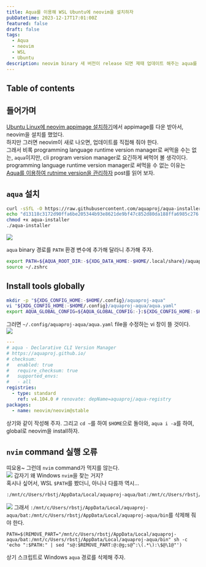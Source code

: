 ```yaml
---
title: Aqua를 이용해 WSL Ubuntu에 neovim을 설치하자
pubDatetime: 2023-12-17T17:01:00Z
featured: false
draft: false
tags:
  - Aqua
  - neovim
  - WSL
  - Ubuntu
description: neovim binary 새 버전이 release 되면 제때 업데이트 해주는 aqua를 이용하자
---
```


## Table of contents

## 들어가며

[Ubuntu Linux에 neovim appimage 설치하기](install-neovim-appimage-on-ubuntu.md)에서 appimage를 다운 받아서, neovim을 설치를 했었다.  
하지만 그러면 neovim이 새로 나오면, 업데이트를 직접해 줘야 한다.  
그래서 비록 programming language runtime version manager로 써먹을 수는 없는, `aqua`이지만, cli program version manager로 요긴하게 써먹어 볼 생각이다.  
programming language runtime version manager로 써먹을 수 없는 이유는 [Aqua를 이용하여 rutnime version을 관리하자](manage-cli-program-version-using-aqua-proj.md) post를 읽어 보자.

## `aqua` 설치

```zsh
curl -sSfL -O https://raw.githubusercontent.com/aquaproj/aqua-installer/v2.2.0/aqua-installer
echo "d13118c3172d90ffa6be205344b93e8621de9bf47c852d80da188ffa6985c276 aqua-installer" | sha256sum -c
chmod +x aqua-installer
./aqua-installer
```

![](https://res.cloudinary.com/gyunseo-blog/image/upload/f_auto/v1702800323/image_etncon.png)

`aqua` binary 경로를 `PATH` 환경 변수에 추가해 달라니 추가해 주자.

```zsh
export PATH=${AQUA_ROOT_DIR:-${XDG_DATA_HOME:-$HOME/.local/share}/aquaproj-aqua}/bin:$PATH
source ~/.zshrc
```

## Install tools globally

```zsh
mkdir -p "${XDG_CONFIG_HOME:-$HOME/.config}/aquaproj-aqua"
vi "${XDG_CONFIG_HOME:-$HOME/.config}/aquaproj-aqua/aqua.yaml"
export AQUA_GLOBAL_CONFIG=${AQUA_GLOBAL_CONFIG:-}:${XDG_CONFIG_HOME:-$HOME/.config}/aquaproj-aqua/aqua.yaml
```

그러면
`~/.config/aquaproj-aqua/aqua.yaml` file을 수정하는 vi 창이 뜰 것이다.  
![](https://res.cloudinary.com/gyunseo-blog/image/upload/f_auto/v1702800454/image_vuvrvy.png)

```yaml
---
# aqua - Declarative CLI Version Manager
# https://aquaproj.github.io/
# checksum:
#   enabled: true
#   require_checksum: true
#   supported_envs:
#   - all
registries:
  - type: standard
    ref: v4.104.0 # renovate: depName=aquaproj/aqua-registry
packages:
  - name: neovim/neovim@stable
```

상기와 같이 작성해 주자.
그리고 `cd ~`를 하여 `$HOME`으로 돌아와, `aqua i -a`를 하여, global로 neovim을 install하자.

## `nvim` command 실행 오류

띠요옹~ 그런데 `nvim` command가 먹지를 않는다.  
![](https://res.cloudinary.com/gyunseo-blog/image/upload/f_auto/v1702800998/image_xae4fs.png)
갑자기 왜 Windows `nvim`을 찾는 거지?  
혹시나 싶어서, WSL `$PATH`를 봤더니, 아니나 다를까 역시...

```zsh
:/mnt/c/Users/rbstj/AppData/Local/aquaproj-aqua/bat:/mnt/c/Users/rbstj/AppData/Local/aquaproj-aqua/bin
```

![](https://res.cloudinary.com/gyunseo-blog/image/upload/f_auto/v1702801045/image_vrysie.png)
그래서 `:/mnt/c/Users/rbstj/AppData/Local/aquaproj-aqua/bat:/mnt/c/Users/rbstj/AppData/Local/aquaproj-aqua/bin`를 삭제해 줘야 한다.

```
PATH=$(REMOVE_PART="/mnt/c/Users/rbstj/AppData/Local/aquaproj-aqua/bat:/mnt/c/Users/rbstj/AppData/Local/aquaproj-aqua/bin" sh -c 'echo ":$PATH:" | sed "s@:$REMOVE_PART:@:@g;s@^:\(.*\):\$@\1@"')
```

상기 스크립트로 Windows `aqua` 경로를 삭제해 주자.

